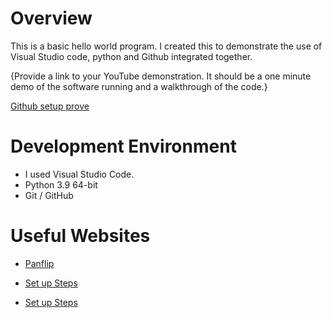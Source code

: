 # Overview

This is a basic hello world program. I created this to demonstrate the use of Visual Studio code, python and Github integrated together. 


{Provide a link to your YouTube demonstration.  It should be a one minute demo of the software running and a walkthrough of the code.}

[Github setup prove](https://youtu.be/epJWHzLzRXM)

# Development Environment

* I used Visual Studio Code.
* Python 3.9 64-bit
* Git / GitHub

# Useful Websites

* [Panflip](https://byui-cse.github.io/cse310-course/modules/psp/README.md)
* [Set up Steps](https://byui.instructure.com/courses/217698/assignments/9943851)

* [Set up Steps](https://byui.instructure.com/courses/217698/assignments/9943851)